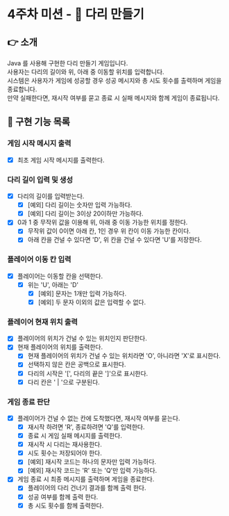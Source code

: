 # 4주차 미션 - 🌉 다리 만들기

## 👉 소개

Java 를 사용해 구현한 다리 만들기 게임입니다.\
사용자는 다리의 길이와 위, 아래 중 이동할 위치를 입력합니다.\
시스템은 사용자가 게임에 성공할 경우 성공 메시지와 총 시도 횟수를 출력하며 게임을 종료합니다.\
만약 실패한다면, 재시작 여부를 묻고 종료 시 실패 메시지와 함께 게임이 종료됩니다.

## 🚀 구현 기능 목록

### 게임 시작 메시지 출력

- [x] 최초 게임 시작 메시지를 출력한다.

### 다리 길이 입력 및 생성

- [x] 다리의 길이를 입력받는다.
    - [x] [예외] 다리 길이는 숫자만 입력 가능하다.
    - [x] [예외] 다리 길이는 3이상 20이하만 가능하다.
- [x] 0과 1 중 무작위 값을 이용해 위, 아래 중 이동 가능한 위치를 정한다.
    - [x] 무작위 값이 0이면 아래 칸, 1인 경우 위 칸이 이동 가능한 칸이다.
    - [x] 아래 칸을 건널 수 있다면 'D', 위 칸을 건널 수 있다면 'U'를 저장한다.

### 플레이어 이동 칸 입력

- [x] 플레이어는 이동할 칸을 선택한다.
    - [x] 위는 'U', 아래는 'D'
      - [x] [예외] 문자는 1개만 입력 가능하다.
      - [x] [예외] 두 문자 이외의 값은 입력할 수 없다.

### 플레이어 현재 위치 출력

- [x] 플레이어의 위치가 건널 수 있는 위치인지 판단한다.
- [x] 현재 플레이어의 위치를 출력한다.
    - [x] 현재 플레이어의 위치가 건널 수 있는 위치라면 'O', 아니라면 'X'로 표시한다.
    - [x] 선택하지 않은 칸은 공백으로 표시한다.
    - [x] 다리의 시작은 '[', 다리의 끝은 ']'으로 표시한다.
    - [x] 다리 칸은 ' | '으로 구분된다.

### 게임 종료 판단

- [x] 플레이어가 건널 수 없는 칸에 도착했다면, 재시작 여부를 묻는다.
    - [x] 재시작 하려면 'R', 종료하려면 'Q'를 입력한다.
    - [x] 종료 시 게임 실패 메시지를 출력한다.
    - [x] 재시작 시 다리는 재사용한다.
    - [x] 시도 횟수는 저장되어야 한다.
    - [x] [예외] 재시작 코드는 하나의 문자만 입력 가능하다.
    - [x] [예외] 재시작 코드는 'R' 또는 'Q'만 입력 가능하다.
- [x] 게임 종료 시 최종 메시지를 출력하며 게임을 종료한다.
  - [x] 플레이어의 다리 건너기 결과를 함께 출력 한다.
  - [x] 성공 여부를 함께 출력 한다.
  - [x] 총 시도 횟수를 함께 출력한다.